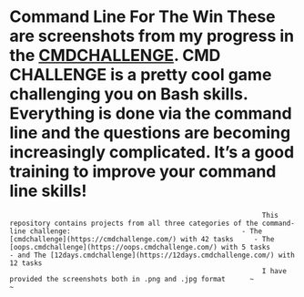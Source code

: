 # Command Line For The Win                                                                                                          These are screenshots from my progress in the [CMDCHALLENGE](https://cmdchallenge.com/).                                                                                                              CMD CHALLENGE is a pretty cool game challenging you on Bash skills. Everything is done via the command line and the questions are becoming increasingly complicated. It’s a good training to improve your command line skills!
                                                                  This repository contains projects from all three categories of the command-line challenge:                                          - The [cmdchallenge](https://cmdchallenge.com/) with 42 tasks     - The [oops.cmdchallenge](https://oops.cmdchallenge.com/) with 5 tasks                                                              - and The [12days.cmdchallenge](https://12days.cmdchallenge.com/) with 12 tasks                                                     
                                                                  I have provided the screenshots both in .png and .jpg format      ~                                                                 ~
